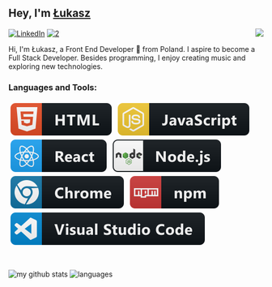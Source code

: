 ## Hey, I'm  [**Łukasz**](https://github.com/lukasz-sz96)
<img  align="right"  src="https://spotify-github-profile.vercel.app/api/view?uid=z5z2obf2moneui8six5wfotxy&cover_image=true" />

<p align="left">
<a href="https://www.linkedin.com/in/lukasz-szczesny/" target="blank"><img align="center" src="https://cdn.jsdelivr.net/npm/simple-icons@3.0.1/icons/linkedin.svg" alt="LinkedIn" height="40" width="40" /></a>
<a href="mailto:lukasz-sz96@gmail.com" target="blank"><img align="center" src="https://cdn.jsdelivr.net/npm/simple-icons@3.5.0/icons/gmail.svg" alt="2" height="50" width="50" /></a>
</p>

Hi, I'm Łukasz, a Front End Developer 🚀 from Poland. I aspire to become a Full Stack Developer. Besides programming, I enjoy creating music and exploring new technologies.
<br />

### Languages and Tools:

<p align="left">
  <!-- For more icons please follow  https://github.com/MikeCodesDotNET/ColoredBadges -->
  <img src="https://raw.githubusercontent.com/8bithemant/8bithemant/master/svg/dev/languages/html.svg" alt="html" style="vertical-align:top; margin:4px">
  <img src="https://raw.githubusercontent.com/8bithemant/8bithemant/master/svg/dev/languages/js.svg" alt="js" style="vertical-align:top; margin:4px">
  <img src="https://raw.githubusercontent.com/8bithemant/8bithemant/master/svg/dev/frameworks/react.svg" alt="react" style="vertical-align:top; margin:4px">
  <img src="https://raw.githubusercontent.com/MikeCodesDotNET/ColoredBadges/master/svg/dev/frameworks/nodejs.svg" alt="react2" style="vertical-align:top; margin:4px">
  <img src="https://raw.githubusercontent.com/8bithemant/8bithemant/master/svg/dev/misc/chrome.svg" alt="chrome" style="vertical-align:top; margin:4px">
  <img src="https://raw.githubusercontent.com/8bithemant/8bithemant/master/svg/dev/services/npm.svg" alt="npm" style="vertical-align:top; margin:4px">
  <img src="https://raw.githubusercontent.com/8bithemant/8bithemant/master/svg/dev/tools/visualstudio_code.svg" alt="vscode" style="vertical-align:top; margin:4px">
</p>

<br />

<p align="left">
<img src="https://github-readme-stats.vercel.app/api?username=lukasz-sz96&show_icons=true&theme=buefy" alt="my github stats" width="420"/>&nbsp;<img src="https://github-readme-stats.vercel.app/api/top-langs/?username=lukasz-sz96&layout=compact&theme=buefy" alt="languages" height="165">
</p>
